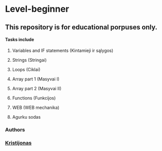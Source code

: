 # Level-beginner

## This repository is for educational porpuses only.

#### Tasks include

1. Variables and IF statements (Kintamieji ir sąlygos)

2. Strings (Stringai)

3. Loops (Ciklai)

4. Array part 1 (Masyvai I)

5. Array part 2 (Masyvai II)

6. Functions (Funkcijos)

7. WEB (WEB mechanika)

8. Agurku sodas

### Authors

### [Kristijonas](https://github.com/KristijonasJurk)
